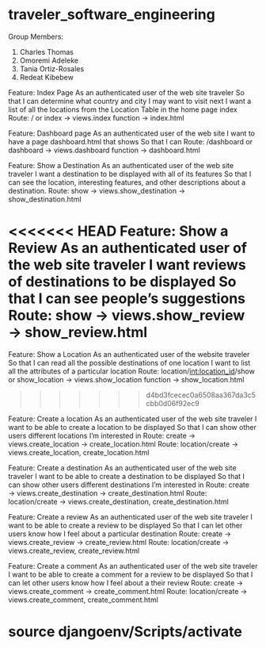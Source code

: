 # traveler_software_engineering

Group Members:
 1) Charles Thomas
 2) Omoremi Adeleke
 3) Tania Ortiz-Rosales
 4) Redeat Kibebew

Feature: Index Page
As an authenticated user of the web site traveler
So that I can determine what country and city I may want to visit next
I want a list of all the locations from the Location Table in the home page index
Route: / or index → views.index function → index.html

Feature: Dashboard page
As an authenticated user of the web site
I want to have a page dashboard.html that shows
So that  I can
Route:  /dashboard or dashboard → views.dashboard function → dashboard.html

Feature: Show a Destination
As an authenticated user of the web site traveler
I want a destination to be displayed with all of its features
So that I can see the location, interesting features, and other descriptions about a destination.
Route: show → views.show_destination → show_destination.html

<<<<<<< HEAD
Feature: Show a Review
As an authenticated user of the web site traveler
I want reviews of destinations to be displayed
So that I can see people’s suggestions
Route: show → views.show_review → show_review.html
=======
Feature: Show a Location
As an authenticated user of the website traveler
So that I can read all the possible destinations of one location
I want to list all the attributes of a particular location
Route: location/<int:location_id>/show or show_location → views.show_location function → show_location.html
>>>>>>> d4bd3fcecec0a6508aa367da3c5cbb0d06f92ec9

Feature: Create a location
As an authenticated user of the web site traveler
I want to be able to create a location to be displayed
So that I can show other users different locations I’m interested in
Route: create → views.create_location → create_location.html
Route: location/create → views.create_location, create_location.html

Feature: Create a destination
As an authenticated user of the web site traveler
I want to be able to create a destination to be displayed
So that I can show other users different destinations I’m interested in
Route: create → views.create_destination → create_destination.html
Route: location/create → views.create_destination, create_destination.html

Feature: Create a review
As an authenticated user of the web site traveler
I want to be able to create a review to be displayed
So that I can let other users know how I feel about a particular destination
Route: create → views.create_review → create_review.html
Route: location/create → views.create_review, create_review.html

Feature: Create a comment
As an authenticated user of the web site traveler
I want to be able to create a comment for a review to be displayed
So that I can let other users know how I feel about a their review
Route: create → views.create_comment → create_comment.html
Route: location/create → views.create_comment, create_comment.html

# source djangoenv/Scripts/activate
